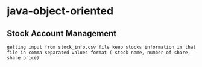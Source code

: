 # java-object-oriented

## Stock Account Management
    getting input from stock_info.csv file keep stocks information in that file in comma separated values format ( stock name, number of share, share price)     